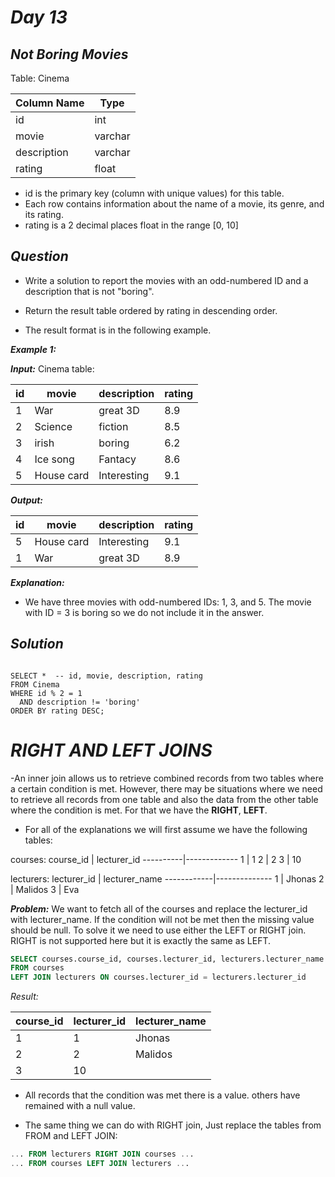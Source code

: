 # _Day 13_

## _Not Boring Movies_

Table: Cinema


| Column Name    | Type     |
|----------------|----------|
| id             | int      |
| movie          | varchar  |
| description    | varchar  |
| rating         | float    |

- id is the primary key (column with unique values) for this table.
- Each row contains information about the name of a movie, its genre, and its rating.
- rating is a 2 decimal places float in the range [0, 10]
 
## _Question_
- Write a solution to report the movies with an odd-numbered ID and a description that is not "boring".

- Return the result table ordered by rating in descending order.

- The result format is in the following example.

 

**_Example 1:_**

**_Input:_** 
Cinema table:

| id | movie      | description | rating |
|----|------------|-------------|--------|
| 1  | War        | great 3D    | 8.9    |
| 2  | Science    | fiction     | 8.5    |
| 3  | irish      | boring      | 6.2    |
| 4  | Ice song   | Fantacy     | 8.6    |
| 5  | House card | Interesting | 9.1    |

**_Output:_** 

| id | movie      | description | rating |
|----|------------|-------------|--------|
| 5  | House card | Interesting | 9.1    |
| 1  | War        | great 3D    | 8.9    |

**_Explanation:_**
- We have three movies with odd-numbered IDs: 1, 3, and 5. The movie with ID = 3 is boring so we do not include it in the answer.


## _Solution_

```mysql

SELECT *  -- id, movie, description, rating 
FROM Cinema
WHERE id % 2 = 1
  AND description != 'boring'
ORDER BY rating DESC;
```

# _RIGHT AND LEFT JOINS_

-An inner join allows us to retrieve combined records from two tables where a certain condition is met. However, there may be situations where we need to retrieve all records from one table and also the data from the other table where the condition is met. For that we have the **RIGHT**, **LEFT**.

- For all of the explanations we will first assume we have the following tables:

courses:
course_id |	lecturer_id
----------|-------------
1	        | 1
2	        |	2
3	        |	10

lecturers:
lecturer_id	| lecturer_name
------------|--------------
1	          | Jhonas
2	          | Malidos
3	          | Eva

**_Problem:_** We want to fetch all of the courses and replace the lecturer_id with lecturer_name. If the condition will not be met then the missing value should be null. To solve it we need to use either the LEFT or RIGHT join. RIGHT is not supported here but it is exactly the same as LEFT.

```sql
SELECT courses.course_id, courses.lecturer_id, lecturers.lecturer_name
FROM courses
LEFT JOIN lecturers ON courses.lecturer_id = lecturers.lecturer_id
```
_Result:_

course_id	| lecturer_id	| lecturer_name
----------|-------------|---------------
1	        | 1	          |	Jhonas
2	        | 2	          | Malidos
3	        | 10	 

- All records that the condition was met there is a value. others have remained with a null value.

- The same thing we can do with RIGHT join, Just replace the tables from FROM and LEFT JOIN:

```sql
... FROM lecturers RIGHT JOIN courses ...
... FROM courses LEFT JOIN lecturers ...
```
